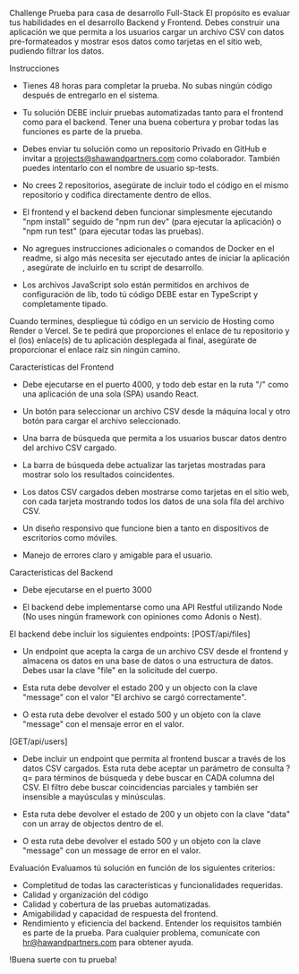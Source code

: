 Challenge
Prueba para casa de desarrollo Full-Stack
El propósito es evaluar tus habilidades en el desarrollo Backend y Frontend. Debes construir una aplicación we que permita a los usuarios cargar un archivo CSV con datos pre-formateados y mostrar esos datos como tarjetas en el sitio web, pudiendo filtrar los datos.

Instrucciones

- Tienes 48 horas para completar la prueba. No subas ningún código después de entregarlo en el sistema.

- Tu solución DEBE incluir pruebas automatizadas tanto para el frontend como para el backend. Tener una buena cobertura y probar todas las funciones es parte de la prueba.

- Debes enviar tu solución como un repositorio Privado en GitHub e invitar a projects@shawandpartners.com como colaborador. También puedes intentarlo con el nombre de usuario sp-tests.

- No crees 2 repositorios, asegúrate de incluir todo el código en el mismo repositorio y codifica directamente dentro de ellos.

- El frontend y el backend deben funcionar simplesmente ejecutando "npm install" seguido de "npm run dev" (para ejecutar la aplicación) o "npm run test" (para ejecutar todas las pruebas).

- No agregues instrucciones adicionales o comandos de Docker en el readme, si algo más necesita ser ejecutado antes de iniciar la aplicación , asegúrate de incluirlo en tu script de desarrollo.

- Los archivos JavaScript solo están permitidos en archivos de configuración de lib, todo tú código DEBE estar en TypeScript y completamente tipado.

Cuando termines, despliegue tú código en un servicio de Hosting como Render o Vercel. Se te pedirá que proporciones el enlace de tu repositorio y el (los) enlace(s) de tu aplicación desplegada al final, asegúrate de proporcionar el enlace raíz sin ningún camino.

Características del Frontend

- Debe ejecutarse en el puerto 4000, y todo deb estar en la ruta "/" como una aplicación de una sola (SPA) usando React.

- Un botón para seleccionar un archivo CSV desde la máquina local y otro botón para cargar el archivo seleccionado.

- Una barra de búsqueda que permita a los usuarios buscar datos dentro del archivo CSV cargado.

- La barra de búsqueda debe actualizar las tarjetas mostradas para mostrar solo los resultados coincidentes.
- Los datos CSV cargados deben mostrarse como tarjetas en el sitio web, con cada tarjeta mostrando todos los datos de una sola fila del archivo CSV.
- Un diseño responsivo que funcione bien a tanto en dispositivos de escritorios como móviles.
- Manejo de errores claro y amigable para el usuario.

Características del Backend

- Debe ejecutarse en el puerto 3000

- El backend debe implementarse como una API Restful utilizando Node (No uses ningún framework con opiniones como Adonis o Nest).

El backend debe incluir los siguientes endpoints:
[POST/api/files]

- Un endpoint que acepta la carga de un archivo CSV desde el frontend y almacena os datos en una base de datos o una estructura de datos. Debes usar la clave "file" en la solicitude del cuerpo.

- Esta ruta debe devolver el estado 200 y un objecto con la clave "message" con el valor "El archivo se cargó correctamente".

- O esta ruta debe devolver el estado 500 y un objeto con la clave "message" con el mensaje error en el valor.

[GET/api/users]

- Debe incluir un endpoint que permita al frontend buscar a través de los datos CSV cargados. Esta ruta debe aceptar un parámetro de consulta ?q= para términos de búsqueda y debe buscar en CADA columna del CSV. El filtro debe buscar coincidencias parciales y también ser insensible a mayúsculas y minúsculas.

- Esta ruta debe devolver el estado de 200 y un objeto con la clave "data" con un array de objectos dentro de el.

- O esta ruta debe devolver el estado 500 y un objeto con la clave "message" con un message de error en el valor.

Evaluación
Evaluamos tú solución en función de los siguientes criterios:

- Completitud de todas las características y funcionalidades requeridas.
- Calidad y organización del código
- Calidad y cobertura de las pruebas automatizadas.
- Amigabilidad y capacidad de respuesta del frontend.
- Rendimiento y eficiencia del backend.
  Entender los requisitos también es parte de la prueba. Para cualquier problema, comunícate con hr@hawandpartners.com para obtener ayuda.

!Buena suerte con tu prueba!
